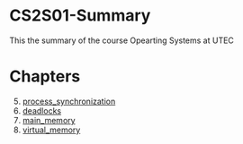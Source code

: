 # CS2S01-Summary
This the summary of the course Opearting Systems at UTEC

# Chapters
5. [process_synchronization](process_synchronization.md)
7. [deadlocks](deadlocks.md)
8. [main_memory](main_memory.md)
9. [virtual_memory](virtual_memory.md)
